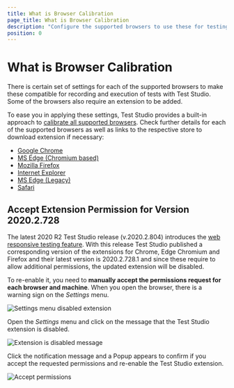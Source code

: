 ```yaml
---
title: What is Browser Calibration
page_title: What is Browser Calibration
description: "Configure the supported browsers to use these for testing with Test Studio. Prerequisites for testing web applications."
position: 0
---
```


# What is Browser Calibration

There is certain set of settings for each of the supported browsers to make these compatible for recording and execution of tests with Test Studio. Some of the browsers also require an extension to be added.

To ease you in applying these settings, Test Studio provides a built-in approach to <a href="/features/project-settings/browsers" target="_blank">calibrate all supported browsers</a>. Check further details for each of the supported browsers as well as links to the respective store to download extension if necessary:

- <a href="/prerequisites/configure-your-browser/chrome" target="_blank">Google Chrome</a>
- <a href="/prerequisites/configure-your-browser/edge-chromium" target="_blank">MS Edge (Chromium based)</a>
- <a href="/prerequisites/configure-your-browser/firefox" target="_blank">Mozilla Firefox</a>
- <a href="/prerequisites/configure-your-browser/internet-explorer" target="_blank">Internet Explorer</a>
- <a href="/prerequisites/configure-your-browser/edge" target="_blank">MS Edge (Legacy)</a>
- <a href="/prerequisites/configure-your-browser/edge" target="_blank">Safari</a>

## Accept Extension Permission for Version 2020.2.728

The latest 2020 R2 Test Studio release (v.2020.2.804) introduces the <a href="/features/testing-types/responsive-test" target="_blank">web responsive testing feature</a>. With this release Test Studio published a corresponding version of the extensions for Chrome, Edge Chromium and Firefox and their latest version is 2020.2.728.1 and since these require to allow additional permissions, the updated extension will be disabled.

To re-enable it, you need to __manually accept the permissions request for each browser and machine__. When you open the browser, there is a warning sign on the _Settings_ menu.

![Settings menu disabled extension][1]

Open the _Settings_ menu and click on the message that the Test Studio extension is disabled.

![Extension is disabled message][2]

Click the notification message and a Popup appears to confirm if you accept the requested permissions and re-enable the Test Studio extension.

![Accept permissions][3]

[1]: /img/prerequisites/browser-config/edge-notification.jpg
[2]: /img/prerequisites/browser-config/accept-popup.jpg
[3]: /img/prerequisites/browser-config/accept-permissions.jpg
